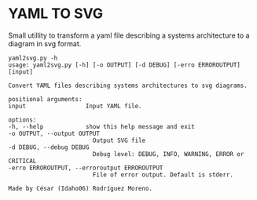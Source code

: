 YAML TO SVG
===========

Small utillity to transform a yaml file describing a systems architecture to a diagram in svg format.

    yaml2svg.py -h                 
    usage: yaml2svg.py [-h] [-o OUTPUT] [-d DEBUG] [-erro ERROROUTPUT] [input]

    Convert YAML files describing systems architectures to svg diagrams.

    positional arguments:
    input                 Input YAML file.

    options:
    -h, --help            show this help message and exit
    -o OUTPUT, --output OUTPUT
                            Output SVG file
    -d DEBUG, --debug DEBUG
                            Debug level: DEBUG, INFO, WARNING, ERROR or CRITICAL
    -erro ERROROUTPUT, --erroroutput ERROROUTPUT
                            File of error output. Default is stderr.

    Made by César (Idaho06) Rodríguez Moreno.